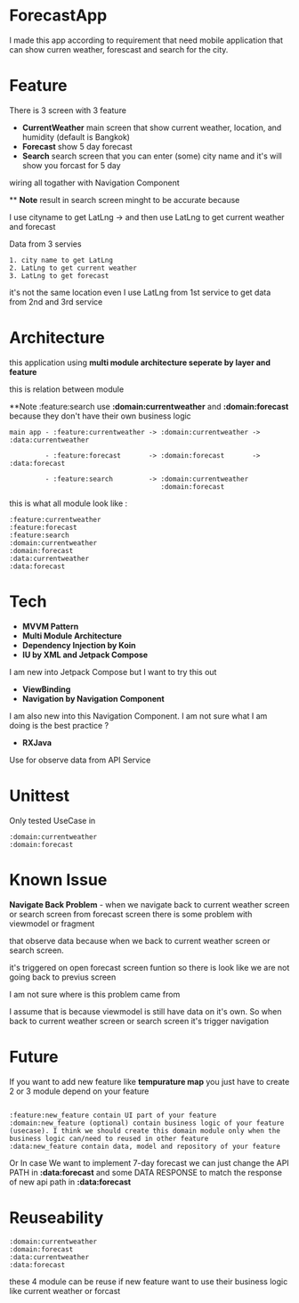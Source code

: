 # ForecastApp
I made this app according to requirement that need mobile application that can show curren weather, forescast and search for the city.

# Feature
There is 3 screen with 3 feature 
- **CurrentWeather** main screen that show current weather, location, and humidity (default is Bangkok)
- **Forecast** show 5 day forecast
- **Search** search screen that you can enter (some) city name and it's will show you forcast for 5 day

wiring all togather with Navigation Component

** **Note** result in search screen minght to be accurate because

I use cityname to get LatLng -> and then use LatLng to get current weather and forecast

Data from 3 servies
```
1. city name to get LatLng
2. LatLng to get current weather
3. LatLng to get forecast 
```
it's not the same location even I use LatLng from 1st service to get data from 2nd and 3rd service

# Architecture
this application using **multi module architecture seperate by layer and feature**

this is relation between module

**Note :feature:search use **:domain:currentweather** and **:domain:forecast** because they don't have their own business logic

```
main app - :feature:currentweather -> :domain:currentweather -> :data:currentweather

         - :feature:forecast       -> :domain:forecast       -> :data:forecast
         
         - :feature:search         -> :domain:currentweather
                                      :domain:forecast
```


this is what all module look like :
```
:feature:currentweather
:feature:forecast
:feature:search
:domain:currentweather
:domain:forecast
:data:currentweather
:data:forecast
```
# Tech
- **MVVM Pattern**
- **Multi Module Architecture**
- **Dependency Injection by Koin**
- **IU by XML and Jetpack Compose**

I am new into Jetpack Compose but I want to try this out

- **ViewBinding**
- **Navigation by Navigation Component**

I am also new into this Navigation Component. I am not sure what I am doing is the best practice ?
- **RXJava**

Use for observe data from API Service

# Unittest
Only tested UseCase in 
```
:domain:currentweather
:domain:forecast
```


# Known Issue
**Navigate Back Problem** - when we navigate back to current weather screen or search screen from forecast screen there is some problem with viewmodel or fragment 

that observe data because when we back to current weather screen or search screen. 

it's triggered on open forecast screen funtion so there is look like we are not going back to previus screen

I am not sure where is this problem came from

I assume that is because viewmodel is still have data on it's own. So when back to current weather screen or search screen it's trigger navigation

# Future
If you want to add new feature like **tempurature map** you just have to create 2 or 3 module depend on your feature
```

:feature:new_feature contain UI part of your feature
:domain:new_feature (optional) contain business logic of your feature (usecase). I think we should create this domain module only when the business logic can/need to reused in other feature
:data:new_feature contain data, model and repository of your feature
```


Or In case We want to implement 7-day forecast we can just change the API PATH in **:data:forecast** and some DATA RESPONSE to match the response of new api path in **:data:forecast**

# Reuseability
```
:domain:currentweather
:domain:forecast
:data:currentweather
:data:forecast
```

these 4 module can be reuse if new feature want to use their business logic like current weather or forcast

